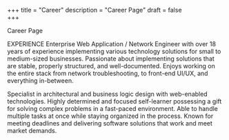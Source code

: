 +++
title = "Career"
description = "Career Page"
draft = false   
+++

Career Page

EXPERIENCE
Enterprise Web Application / Network Engineer with over 18 years of experience implementing various technology solutions for small to medium-sized businesses. Passionate about implementing solutions that are stable, properly structured, and well-documented. Enjoys working on the entire stack from network troubleshooting, to front-end UI/UX, and everything in-between.

Specialist in architectural and business logic design with web-enabled technologies. Highly determined and focused self-learner possessing a gift for solving complex problems in a fast-paced environment. Able to handle multiple tasks at once while staying organized in the process. Known for meeting deadlines and delivering software solutions that work and meet market demands.
